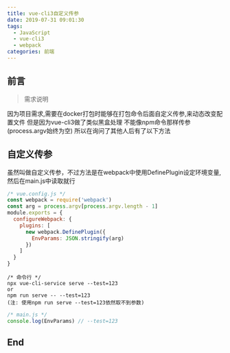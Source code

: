 ```yaml
---
title: vue-cli3自定义传参
date: 2019-07-31 09:01:30
tags:
  - JavaScript
  - vue-cli3
  - webpack
categories: 前端
---
```

## 前言

>需求说明

因为项目需求,需要在docker打包时能够在打包命令后面自定义传参,来动态改变配置文件
但是因为vue-cli3做了类似黑盒处理 不能像npm命令那样传参(process.argv始终为空)
所以在询问了其他人后有了以下方法

## 自定义传参

虽然叫做自定义传参，不过方法是在webpack中使用DefinePlugin设定环境变量,然后在main.js中读取就行

``` vue.config.js
/* vue.config.js */
const webpack = require('webpack')
const arg = process.argv[process.argv.length - 1]
module.exports = {
  configureWebpack: {
    plugins: [
      new webpack.DefinePlugin({
        EnvParams: JSON.stringify(arg)
      })
    ]
  }
}
```

``` 命令行
/* 命令行 */
npx vue-cli-service serve --test=123
or
npm run serve -- --test=123
(注: 使用npm run serve --test=123依然取不到参数)
```

``` main.js
/* main.js */
console.log(EnvParams) // --test=123
```

## End

